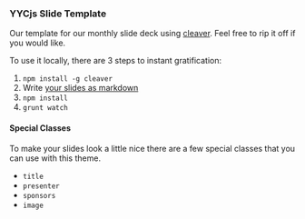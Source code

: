 ### YYCjs Slide Template

Our template for our monthly slide deck using [cleaver](http://jdan.github.io/cleaver). Feel free to rip it off if you would like.

To use it locally, there are 3 steps to instant gratification:

1. `npm install -g cleaver`
2. Write [your slides as markdown](https://github.com/yycjs/slide-template/blob/gh-pages/slides.md)
3. `npm install`
4. `grunt watch`


#### Special Classes

To make your slides look a little nice there are a few special classes that you can use with this theme.

* `title`
* `presenter`
* `sponsors`
* `image`